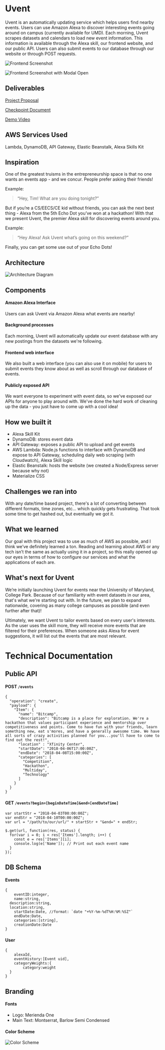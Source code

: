 # Uvent
Uvent is an automatically updating service which helps users find nearby events. Users can use Amazon Alexa to discover interesting events going around on campus (currently available for UMD). Each morning, Uvent scrapes datasets and calendars to load new event information. This information is available through the Alexa skill, our frontend website, and our public API. Users can also submit events to our database through our website or through POST requests.

![Frontend Screenshot](/frontend/imgs/FrontendScreenshot.png)

![Frontend Screenshot with Modal Open](frontend/imgs/ModalScreenshot.png)


## Deliverables
[Project Proposal](https://github.com/timothychen01/uvent/blob/master/deliverables/CMSC389L%20Final%20Project%20Proposal.pdf)

[Checkpoint Document](https://github.com/timothychen01/uvent/blob/master/deliverables/CMSC389L%20Final%20Project%20Checkpoint.pdf)

[Demo Video](https://www.youtube.com/watch?v=uM8DYldtCOQ)


## AWS Services Used
Lambda, DynamoDB, API Gateway, Elastic Beanstalk, Alexa Skills Kit


## Inspiration
One of the greatest truisms in the entrepreneurship space is that no one wants an events app - and we concur. People prefer asking their friends!

Example:

> “Hey, Tim! What are you doing tonight?”

But if you’re a CS/EECS/CE kid without friends, you can ask the next best thing - Alexa from the 5th Echo Dot you’ve won at a hackathon! With that we present Uvent, the premier Alexa skill for discovering events around you.

Example:

> “Hey Alexa! Ask Uvent what’s going on this weekend?”

Finally, you can get some use out of your Echo Dots!


## Architecture

![Architecture Diagram](deliverables/architecture.png)

## Components
#### Amazon Alexa Interface
Users can ask Uvent via Amazon Alexa what events are nearby!

#### Background processes
Each morning, Uvent will automatically update our event database with any new postings from the datasets we're following.

#### Frontend web interface
We also built a web interface (you can also use it on mobile) for users to submit events they know about as well as scroll through our database of events.

#### Publicly exposed API
We want everyone to experiment with event data, so we've exposed our APIs for anyone to play around with. We've done the hard work of cleaning up the data - you just have to come up with a cool idea!

## How we built it
- Alexa Skill Kit
- DynamoDB: stores event data
- API Gateway: exposes a public API to upload and get events
- AWS Lambda: Node.js functions to interface with DynamoDB and expose to API Gateway, scheduling daily web scraping (with Cloudwatch), Alexa Skill logic
- Elastic Beanstalk: hosts the website (we created a Node/Express server because why not)
- Materialize CSS

## Challenges we ran into
With any date/time based project, there's a lot of converting between different formats, time zones, etc... which quickly gets frustrating. That took some time to get hashed out, but eventually we got it.

## What we learned
Our goal with this project was to use as much of AWS as possible, and I think we’ve definitely learned a ton. Reading and learning about AWS or any tech isn’t the same as actually using it in a project, so this really opened up our eyes in terms of how to configure our services and what the applications of each are.

## What's next for Uvent
We’re initially launching Uvent for events near the University of Maryland, College Park. Because of our familiarity with event datasets in our area, that's what we're starting out with. In the future, we plan to expand nationwide, covering as many college campuses as possible (and even further after that)!

Ultimately, we want Uvent to tailor events based on every user's interests. As the user uses the skill more, they will receive more events that are filtered for their preferences. When someone asks Alexa for event suggestions, it will list out the events that are most relevant.


# Technical Documentation

## Public API

#### POST `/events`
```
{
  "operation": "create",
  "payload": {
    "Item": {
      "name": "Bitcamp",
      "description": "Bitcamp is a place for exploration. We're a hackathon that values participant experience and mentorship over competitiveness and points. Come to have fun with your friends, learn something new, eat s'mores, and have a generally awesome time. We have all sorts of crazy activities planned for you...you'll have to come to find out the rest!",
      "location" : "Xfinity Center",
      "startDate": "2018-04-06T17:00:00Z",
      "endDate": "2018-04-08T15:00:00Z",
      "categories": [
        "Competition",
        "Hackathon",
        "Multiday",
        "Technology"
      ]
    }
  }
}
```

#### GET `/events?begin=[beginDateTime]&end=[endDateTime]`

```
var startStr = "2018-04-03T00:00:00Z";
var endStr = "2018-04-10T00:00:00Z";
var url = "/path/to/our/url/" + startStr + "&end=" + endStr;

$.get(url, function(res, status) {
  for(var i = 0; i < res['Items'].length; i++) {
    const e = res['Items'][i];
    console.log(e['Name']); // Print out each event name
  }
});
```

## DB Schema

#### Events
```
{
	eventID:integer,
	name:string,
  description:string,
  location:string,
	startDate:Date, //format: `date "+%Y-%m-%dT%H:%M:%SZ"`
	endDate:Date,
	categories:[string],
	creationDate:Date
}
```

#### User
```
{
	alexaId,
	eventHistory:[Event uid],
	categoryWeights:{
		category:weight
  }
}
```

## Branding

#### Fonts
- Logo: Merienda One
- Main Text: Montserrat, Barlow Semi Condensed


#### Color Scheme
![Color Scheme](/frontend/imgs/UventBranding.png)
